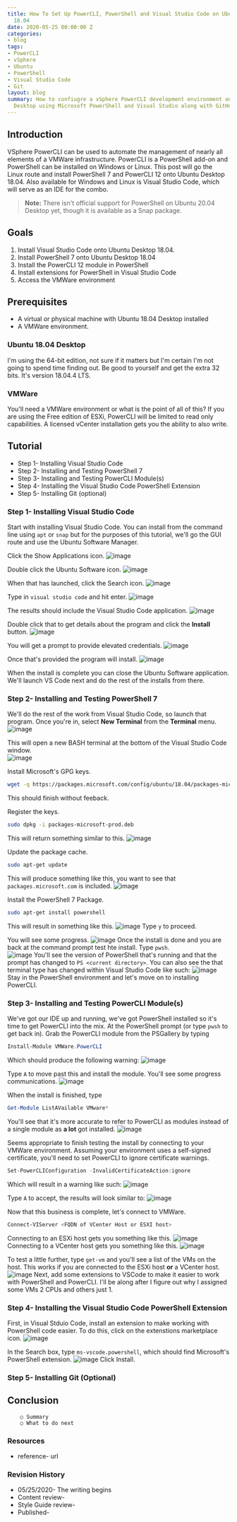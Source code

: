 ```yaml
---
title: How To Set Up PowerCLI, PowerShell and Visual Studio Code on Ubuntu Desktop
  18.04
date: 2020-05-25 00:00:00 Z
categories:
- blog
tags:
- PowerCLI
- vSphere
- Ubuntu
- PowerShell
- Visual Studio Code
- Git
layout: blog
summary: How to confiugre a vSphere PowerCLI development environment on Ubuntu Linux
  Desktop using Microsoft PowerShell and Visual Studio along with GitHub.
---
```


## Introduction

VSphere PowerCLI can be used to automate the management of nearly all elements of a VMWare infrastructure.  PowerCLI is a PowerShell add-on and PowerShell can be installed on Windows or Linux.  This post will go the Linux route and install PowerShell 7 and PowerCLI 12 onto Ubuntu Desktop 18.04.  Also available for Windows and Linux is Visual Studio Code, which will serve as an IDE for the combo.

> **Note:**  There isn't official support for PowerShell on Ubuntu 20.04 Desktop yet, though it is available as a Snap package.

## Goals

1. Install Visual Studio Code onto Ubuntu Desktop 18.04.
1. Install PowerShell 7 onto Ubuntu Desktop 18.04
1. Install the PowerCLI 12 module in PowerShell
1. Install extensions for PowerShell in Visual Studio Code
1. Access the VMWare environment

## Prerequisites

- A virtual or physical machine with Ubuntu 18.04 Desktop installed
- A VMWare environment.

### Ubuntu 18.04 Desktop

I'm using the 64-bit edition, not sure if it matters but I'm certain I'm not going to spend time finding out.  Be good to yourself and get the extra 32 bits.  It's version 18.04.4 LTS.

### VMWare

You'll need a VMWare environment or what is the point of all of this?  If you are using the Free edition of ESXi, PowerCLI will be limited to read only capabilities.  A licensed vCenter installation gets you the ability to also write.

## Tutorial

- Step 1- Installing Visual Studio Code
- Step 2- Installing and Testing PowerShell 7
- Step 3- Installing and Testing PowerCLI Module(s)
- Step 4- Installing the Visual Studio Code PowerShell Extension
- Step 5- Installing Git (optional)

### Step 1- Installing Visual Studio Code

Start with installing Visual Studio Code.  You can install from the command line using `apt` or `snap` but for the purposes of this tutorial, we'll go the GUI route and use the Ubuntu Software Manager.

Click the Show Applications icon.
![image]({{site.url}}/assets/2020-05-25-setup-powercli-ubuntu/showApplications.png)

Double click the Ubuntu Software icon.
![image]({{site.url}}/assets/2020-05-25-setup-powercli-ubuntu/ubuntuSoftware.png)

When that has launched, click the Search icon.
![image]({{site.url}}/assets/2020-05-25-setup-powercli-ubuntu/ubuntuSoftwareSearch.png)

Type in `visual studio code` and hit enter.
![image]({{site.url}}/assets/2020-05-25-setup-powercli-ubuntu/ubuntuSoftwareSearchVSCode.png)

The results should include the Visual Studio Code application.
![image]({{site.url}}/assets/2020-05-25-setup-powercli-ubuntu/ubuntuSoftwareSearchReult.png)

Double click that to get details about the program and click the **Install** button.
![image]({{site.url}}/assets/2020-05-25-setup-powercli-ubuntu/ubuntuSoftwareVSCodeInstall.png)

You will get a prompt to provide elevated credentials.
![image]({{site.url}}/assets/2020-05-25-setup-powercli-ubuntu/ubuntuAuthenticationRequired.png)

Once that's provided the program will install.
![image]({{site.url}}/assets/2020-05-25-setup-powercli-ubuntu/VSCodeInstallProgress.png)

When the install is complete you can close the Ubuntu Software application.  We'll launch VS Code next and do the rest of the installs from there.

### Step 2- Installing and Testing PowerShell 7

We'll do the rest of the work from Visual Studio Code, so launch that program.  Once you're in, select **New Terminal** from the **Terminal** menu.
![image]({{site.url}}/assets/2020-05-25-setup-powercli-ubuntu/VSCodeNewTerminalCommand.png)

This will open a new BASH terminal at the bottom of the Visual Studio Code window.  
![image]({{site.url}}/assets/2020-05-25-setup-powercli-ubuntu/VSCodeBlankTerminal.png)

Install Microsoft's GPG keys.

``` BASH
wget -q https://packages.microsoft.com/config/ubuntu/18.04/packages-microsoft-prod.deb
```

This should finish without feeback.

Register the keys.

``` BASH
sudo dpkg -i packages-microsoft-prod.deb
```

This will return something similar to this.
![image]({{site.url}}/assets/2020-05-25-setup-powercli-ubuntu/PowerShellRegisterMicrosoftGPGKeys.png)

Update the package cache.

``` BASH
sudo apt-get update
```

This will produce something like this, you want to see that `packages.microsoft.com` is included.
![image]({{site.url}}/assets/2020-05-25-setup-powercli-ubuntu/PowerShellUpdatePackageCache.png)

Install the PowerShell 7 Package.

``` BASH
sudo apt-get install powershell
```

This will result in something like this.
![image]({{site.url}}/assets/2020-05-25-setup-powercli-ubuntu/PowerShellInstall.png)
Type `y` to proceed.

You will see some progress.
![image]({{site.url}}/assets/2020-05-25-setup-powercli-ubuntu/PowerShellInstallProgress.png)
Once the install is done and you are back at the command prompt test hte install.  Type `pwsh`.  
![image]({{site.url}}/assets/2020-05-25-setup-powercli-ubuntu/PowerShellPrompt.png)
You'll see the version of PowerShell that's running and that the prompt has changed to `PS <current directory>`.  You can also see the that terminal type has changed within Visual Studio Code like such:
![image]({{site.url}}/assets/2020-05-25-setup-powercli-ubuntu/VSCodePowerShellTerminal.png)
Stay in the PowerShell environment and let's move on to installing PowerCLI.

### Step 3- Installing and Testing PowerCLI Module(s)

We've got our IDE up and running, we've got PowerShell installed so it's time to get PowerCLI into the mix.  At the PowerShell prompt (or type `pwsh` to get back in).  Grab the PowerCLI module from the PSGallery by typing

``` powershell
Install-Module VMWare.PowerCLI
```

Which should produce the following warning:
![image]({{site.url}}/assets/2020-05-25-setup-powercli-ubuntu/PowerShellPSGalleryWarning.png)

Type `A` to move past this and install the module.  You'll see some progress communications.
![image]({{site.url}}/assets/2020-05-25-setup-powercli-ubuntu/PowerCLIInstallProgress.png)

When the install is finished, type

``` powershell
Get-Module ListAVailable VMware*
```

You'll see that it's more accurate to refer to PowerCLI as modules instead of a single module as **a lot** got installed.
![image]({{site.url}}/assets/2020-05-25-setup-powercli-ubuntu/PowerCLIListModules.png)

Seems appropriate to finish testing the install by connecting to your VMWare environment.  Assuming your environment uses a self-signed certificate, you'll need to set PowerCLI to ignore certificate warnings.

``` powershell
Set-PowerCLIConfiguration -InvalidCertificateAction:ignore
```

Which will result in a warning like such:
![image]({{site.url}}/assets/2020-05-25-setup-powercli-ubuntu/PowerCLIInvalidCertificateActionWarning.png)

Type `A` to accept, the results will look similar to:
![image]({{site.url}}/assets/2020-05-25-setup-powercli-ubuntu/PowerCLIInvalidCertificateActionResults.png)

Now that this business is complete, let's connect to VMWare.

``` powershell
Connect-VIServer <FQDN of VCenter Host or ESXI host>
```

Connecting to an ESXi host gets you something like this.
![image]({{site.url}}/assets/2020-05-25-setup-powercli-ubuntu/PowerCLIConnectToESXi.png)
Connecting to a VCenter host gets you something like this.
![image]({{site.url}}/assets/2020-05-25-setup-powercli-ubuntu/PowerCLIConnectToVCenter.png)

To test a little further, type `get-vm` and you'll see a list of the VMs on the host.  This works if you are connected to the ESXi host **or** a VCenter host.
![image]({{site.url}}/assets/2020-05-25-setup-powercli-ubuntu/PowerCLIGet-VMResults.png)
Next, add some extensions to VSCode to make it easier to work with PowerShell and PowerCLI.  I'll be along after I figure out why I assigned some VMs 2 CPUs and others just 1.

### Step 4- Installing the Visual Studio Code PowerShell Extension

First, in Visual Stduio Code, install an extension to make working with PowerShell code easier.  To do this, click on the extenstions marketplace icon.
![image]({{site.url}}/assets/2020-05-25-setup-powercli-ubuntu/VSCodeExtensionsMarketplaceIcon.png)

In the Search box, type `ms-vscode.powershell`, which should find Microsoft's PowerShell extension.
![image]({{site.url}}/assets/2020-05-25-setup-powercli-ubuntu/VSCodeSearchPowerShellExtension.png)
Click Install.

### Step 5- Installing Git (Optional)


## Conclusion
		○ Summary
		○ What to do next
### Resources
* reference- url

### Revision History
* 05/25/2020- The writing begins
* Content review-
* Style Guide review-
* Published-